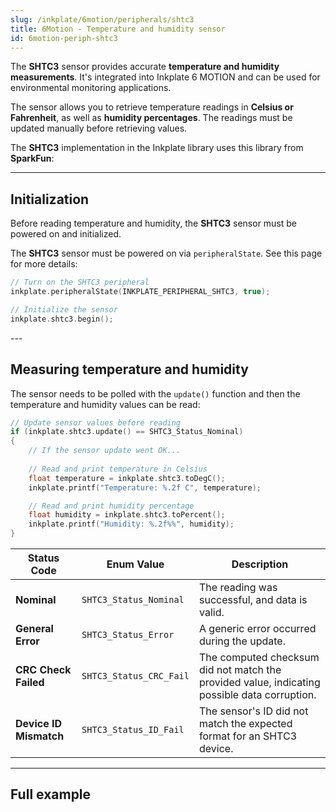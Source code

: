```yaml
---
slug: /inkplate/6motion/peripherals/shtc3
title: 6Motion - Temperature and humidity sensor
id: 6motion-periph-shtc3
---
```



The **SHTC3** sensor provides accurate **temperature and humidity measurements**. It's integrated into Inkplate 6 MOTION and can be used for environmental monitoring applications. 

<CenteredImage src="/img/inkplate_6_motion/6motion_shtc3.jpg" alt="SHTC3 temperature and humidity sensor" caption="SHTC3 on the Inkplate 6 MOTION" width="600px" />

The sensor allows you to retrieve temperature readings in **Celsius or Fahrenheit**, as well as **humidity percentages**. The readings must be updated manually before retrieving values.

<InfoBox>The **SHTC3** implementation in the Inkplate library uses this library from **SparkFun**:<QuickLink 
  title="SparkFun SHTC3 Humidity and Temperature Sensor Library" 
  description="The original library which is included in the Inkplate 6 MOTION library"
  url="https://github.com/sparkfun/SparkFun_SHTC3_Arduino_Library"/></InfoBox>

---

## Initialization

Before reading temperature and humidity, the **SHTC3** sensor must be powered on and initialized.

<InfoBox>The **SHTC3** sensor must be powered on via `peripheralState`. See this page for more details: <QuickLink 
  title="Peripheral basics" 
  description="How to power peripherals on and off on Inkplate 6 MOTION"
  url="/inkplate/6motion/peripherals/introduction#powering-on" 
/></InfoBox>

```cpp
// Turn on the SHTC3 peripheral
inkplate.peripheralState(INKPLATE_PERIPHERAL_SHTC3, true);

// Initialize the sensor
inkplate.shtc3.begin();
```
<FunctionDocumentation functionName="inkplate.shtc3.begin()" description="Initializes the SHTC3 sensor and prepares it for measurement." returnDescription="Returns true if initialization was successful, false otherwise." />
---

## Measuring temperature and humidity



The sensor needs to be polled with the `update()` function and then the temperature and humidity values can be read:    

```cpp
// Update sensor values before reading
if (inkplate.shtc3.update() == SHTC3_Status_Nominal)
{
    // If the sensor update went OK...
    
    // Read and print temperature in Celsius
    float temperature = inkplate.shtc3.toDegC();
    inkplate.printf("Temperature: %.2f C", temperature);

    // Read and print humidity percentage
    float humidity = inkplate.shtc3.toPercent();
    inkplate.printf("Humidity: %.2f%%", humidity);
}
```

<FunctionDocumentation functionName="inkplate.shtc3.update()" description="Forces a sensor reading update. This must be called before retrieving temperature or humidity values." returnDescription="Returns an `SHTC3_Status_TypeDef` indicating success or failure. See below for a table of these values." />

| Status Code            | Enum Value              | Description                                                                                  |
| ---------------------- | ----------------------- | -------------------------------------------------------------------------------------------- |
| **Nominal**            | `SHTC3_Status_Nominal`  | The reading was successful, and data is valid.                                               |
| **General Error**      | `SHTC3_Status_Error`    | A generic error occurred during the update.                                                  |
| **CRC Check Failed**   | `SHTC3_Status_CRC_Fail` | The computed checksum did not match the provided value, indicating possible data corruption. |
| **Device ID Mismatch** | `SHTC3_Status_ID_Fail`  | The sensor's ID did not match the expected format for an SHTC3 device.                       |

<FunctionDocumentation functionName="inkplate.shtc3.toDegC()" description="Retrieves the latest measured temperature in degrees Celsius." returnDescription="Returns the temperature as a float in °C." />

<FunctionDocumentation functionName="inkplate.shtc3.toDegF()" description="Retrieves the latest measured temperature in degrees Fahrenheit." returnDescription="Returns the temperature as a float in °F." />

<FunctionDocumentation functionName="inkplate.shtc3.toPercent()" description="Retrieves the latest measured humidity percentage." returnDescription="Returns the humidity as a float in %." />

---

## Full example

<QuickLink 
  title="Inkplate_6_MOTION_TempSensor.ino" 
  description="Full example of reading temperature and humidity from SHTC3 and printing them out on Inkplate 6 MOTION"
  url="https://github.com/SolderedElectronics/Inkplate_Motion_Arduino_Library/blob/main/examples/Inkplate6Motion/Advanced/Sensors_Other/Inkplate_6_MOTION_TempSensor/Inkplate_6_MOTION_TempSensor.ino" 
/>